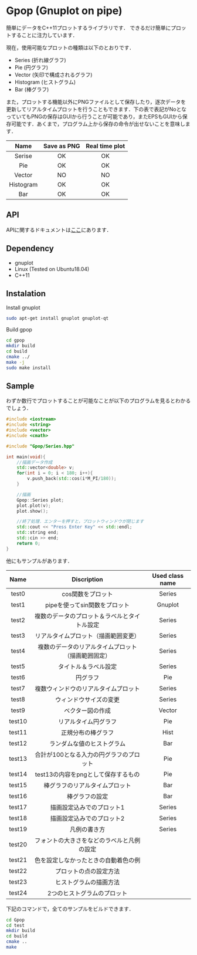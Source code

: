 # Gpop (Gnuplot on pipe)

簡単にデータをC++11プロットするライブラリです．
できるだけ簡単にプロットすることに注力しています．

現在，使用可能なプロットの種類は以下のとおりです．

- Series (折れ線グラフ)
- Pie (円グラフ)
- Vector (矢印で構成されるグラフ)
- Histogram (ヒストグラム)
- Bar (棒グラフ)

また，プロットする機能以外にPNGファイルとして保存したり，逐次データを更新してリアルタイムプロットを行うこともできます．下の表で表記がNoとなっていてもPNGの保存はGUIから行うことが可能であり，またEPSもGUIから保存可能です．あくまで，プログラム上から保存の命令が出せないことを意味します．

|Name|Save as PNG|Real time plot|
|:----:|:-----------:|:--------------:|
|Serise|OK       |OK            |
|Pie|  OK        |OK            |
|Vector|NO       |NO            |
|Histogram|  OK  |OK      |
|Bar| OK        |OK             |

## API 

APIに関するドキュメントは[ここ](
https://harumo11.github.io/Gpop/
)にあります．

## Dependency

- gnuplot
- Linux (Tested on Ubuntu18.04)
- C++11

## Instalation

Install gnuplot
```sh
sudo apt-get install gnuplot gnuplot-qt
```

Build gpop
```sh
cd gpop
mkdir build
cd build
cmake ../
make -j
sudo make install
```

## Sample
わずか数行でプロットすることが可能なことが以下のプログラムを見るとわかるでしょう．

```cpp
#include <iostream>
#include <string>
#include <vector>
#include <cmath>

#include "Gpop/Series.hpp"

int main(void){
	//描画データ作成
	std::vector<double> v;
	for(int i = 0; i < 180; i++){
		v.push_back(std::cos(i*M_PI/180));
	}

	//描画
	Gpop::Series plot;
	plot.plot(v);
	plot.show();

	//終了処理．エンターを押すと，プロットウィンドウが閉じます
	std::cout << "Press Enter Key" << std::endl;
	std::string end;
	std::cin >> end;
	return 0;
}
```

他にもサンプルがあります．

|Name|Discription|Used class name|
|:----:|:---------:|:-------------:|
|test0     |cos関数をプロット|Series|
|test1     |pipeを使ってsin関数をプロット|Gnuplot|
|test2     |複数のデータのプロット＆ラベルとタイトル設定|Series|
|test3     |リアルタイムプロット（描画範囲変更）|Series|
|test4     |複数のデータのリアルタイムプロット（描画範囲固定）|Series|
|test5     |タイトル＆ラベル設定|Series|
|test6     |円グラフ|Pie|
|test7     |複数ウィンドウのリアルタイムプロット|Series|
|test8     |ウィンドウサイズの変更|Series|
|test9     |ベクター図の作成|Vector|
|test10    |リアルタイム円グラフ|Pie|
|test11    |正規分布の棒グラフ|Hist|
|test12    |ランダムな値のヒストグラム|Bar|
|test13    |合計が100となる入力の円グラフのプロット|Pie|
|test14    |test13の内容をpngとして保存するもの|Pie|
|test15    |棒グラフのリアルタイムプロット|Bar|
|test16    |棒グラフの設定|Bar|
|test17    |描画設定込みでのプロット1|Series|
|test18    |描画設定込みでのプロット2|Series|
|test19    |凡例の書き方|Series|
|test20    | フォントの大きさをなどのラベルと凡例の設定|
|test21	   |色を設定しなかったときの自動着色の例	|
|test22		|プロットの点の設定方法|
|test23		|ヒストグラムの描画方法|
|test24		|2つのヒストグラムのプロット|

下記のコマンドで，全てのサンプルをビルドできます．

```sh
cd Gpop
cd test
mkdir build
cd build
cmake ..
make
```

